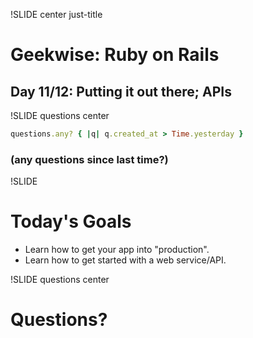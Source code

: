 !SLIDE center just-title
# Geekwise: Ruby on Rails

## Day 11/12: Putting it out there; APIs


!SLIDE questions center

```ruby
questions.any? { |q| q.created_at > Time.yesterday }
```

### (any questions since last time?)

!SLIDE
# Today's Goals

* Learn how to get your app into "production".
* Learn how to get started with a web service/API.


!SLIDE questions center
# Questions?
